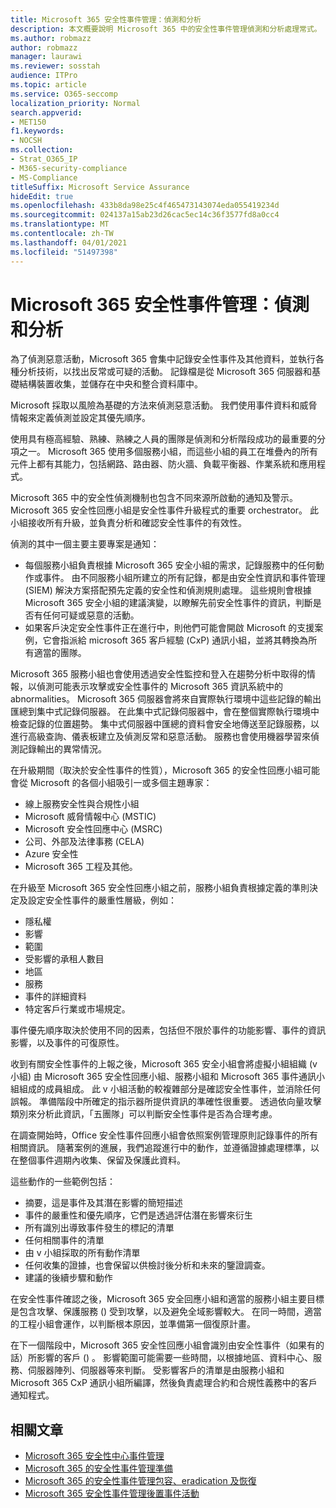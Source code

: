 ```yaml
---
title: Microsoft 365 安全性事件管理：偵測和分析
description: 本文概要說明 Microsoft 365 中的安全性事件管理偵測和分析處理常式。
ms.author: robmazz
author: robmazz
manager: laurawi
ms.reviewer: sosstah
audience: ITPro
ms.topic: article
ms.service: O365-seccomp
localization_priority: Normal
search.appverid:
- MET150
f1.keywords:
- NOCSH
ms.collection:
- Strat_O365_IP
- M365-security-compliance
- MS-Compliance
titleSuffix: Microsoft Service Assurance
hideEdit: true
ms.openlocfilehash: 433b8da98e25c4f465473143074eda055419234d
ms.sourcegitcommit: 024137a15ab23d26cac5ec14c36f3577fd8a0cc4
ms.translationtype: MT
ms.contentlocale: zh-TW
ms.lasthandoff: 04/01/2021
ms.locfileid: "51497398"
---
```

# <a name="microsoft-365-security-incident-management-detection-and-analysis"></a>Microsoft 365 安全性事件管理：偵測和分析

為了偵測惡意活動，Microsoft 365 會集中記錄安全性事件及其他資料，並執行各種分析技術，以找出反常或可疑的活動。 記錄檔是從 Microsoft 365 伺服器和基礎結構裝置收集，並儲存在中央和整合資料庫中。

Microsoft 採取以風險為基礎的方法來偵測惡意活動。 我們使用事件資料和威脅情報來定義偵測並設定其優先順序。

使用具有極高經驗、熟練、熟練之人員的團隊是偵測和分析階段成功的最重要的分項之一。 Microsoft 365 使用多個服務小組，而這些小組的員工在堆疊內的所有元件上都有其能力，包括網路、路由器、防火牆、負載平衡器、作業系統和應用程式。

Microsoft 365 中的安全性偵測機制也包含不同來源所啟動的通知及警示。 Microsoft 365 安全性回應小組是安全性事件升級程式的重要 orchestrator。 此小組接收所有升級，並負責分析和確認安全性事件的有效性。

偵測的其中一個主要主要專案是通知：

- 每個服務小組負責根據 Microsoft 365 安全小組的需求，記錄服務中的任何動作或事件。 由不同服務小組所建立的所有記錄，都是由安全性資訊和事件管理 (SIEM) 解決方案搭配預先定義的安全性和偵測規則處理。 這些規則會根據 Microsoft 365 安全小組的建議演變，以瞭解先前安全性事件的資訊，判斷是否有任何可疑或惡意的活動。
- 如果客戶決定安全性事件正在進行中，則他們可能會開啟 Microsoft 的支援案例，它會指派給 microsoft 365 客戶經驗 (CxP) 通訊小組，並將其轉換為所有適當的團隊。

Microsoft 365 服務小組也會使用透過安全性監控和登入在趨勢分析中取得的情報，以偵測可能表示攻擊或安全性事件的 Microsoft 365 資訊系統中的 abnormalities。 Microsoft 365 伺服器會將來自實際執行環境中這些記錄的輸出匯總到集中式記錄伺服器。 在此集中式記錄伺服器中，會在整個實際執行環境中檢查記錄的位置趨勢。 集中式伺服器中匯總的資料會安全地傳送至記錄服務，以進行高級查詢、儀表板建立及偵測反常和惡意活動。 服務也會使用機器學習來偵測記錄輸出的異常情況。

在升級期間（取決於安全性事件的性質），Microsoft 365 的安全性回應小組可能會從 Microsoft 的各個小組吸引一或多個主題專家：

- 線上服務安全性與合規性小組
- Microsoft 威脅情報中心 (MSTIC) 
- Microsoft 安全性回應中心 (MSRC) 
- 公司、外部及法律事務 (CELA) 
- Azure 安全性
- Microsoft 365 工程及其他。

在升級至 Microsoft 365 安全性回應小組之前，服務小組負責根據定義的準則決定及設定安全性事件的嚴重性層級，例如：

- 隱私權
- 影響
- 範圍
- 受影響的承租人數目
- 地區
- 服務
- 事件的詳細資料
- 特定客戶行業或市場規定。

事件優先順序取決於使用不同的因素，包括但不限於事件的功能影響、事件的資訊影響，以及事件的可復原性。

收到有關安全性事件的上報之後，Microsoft 365 安全小組會將虛擬小組組織 (v 小組) 由 Microsoft 365 安全性回應小組、服務小組和 Microsoft 365 事件通訊小組組成的成員組成。 此 v 小組活動的較複雜部分是確認安全性事件，並消除任何誤報。 準備階段中所確定的指示器所提供資訊的準確性很重要。 透過依向量攻擊類別來分析此資訊，「五團隊」可以判斷安全性事件是否為合理考慮。

在調查開始時，Office 安全性事件回應小組會依照案例管理原則記錄事件的所有相關資訊。 隨著案例的進展，我們追蹤進行中的動作，並遵循證據處理標準，以在整個事件週期內收集、保留及保護此資料。

這些動作的一些範例包括：

- 摘要，這是事件及其潛在影響的簡短描述
- 事件的嚴重性和優先順序，它們是透過評估潛在影響來衍生
- 所有識別出導致事件發生的標記的清單
- 任何相關事件的清單
- 由 v 小組採取的所有動作清單
- 任何收集的證據，也會保留以供檢討後分析和未來的鑒證調查。
- 建議的後續步驟和動作

在安全性事件確認之後，Microsoft 365 安全回應小組和適當的服務小組主要目標是包含攻擊、保護服務 () 受到攻擊，以及避免全域影響較大。 在同一時間，適當的工程小組會運作，以判斷根本原因，並準備第一個復原計畫。

在下一個階段中，Microsoft 365 安全性回應小組會識別由安全性事件（如果有的話）所影響的客戶 () 。 影響範圍可能需要一些時間，以根據地區、資料中心、服務、伺服器陣列、伺服器等來判斷。 受影響客戶的清單是由服務小組和 Microsoft 365 CxP 通訊小組所編譯，然後負責處理合約和合規性義務中的客戶通知程式。

## <a name="related-articles"></a>相關文章

- [Microsoft 365 安全性中心事件管理](assurance-security-incident-management.md)
- [Microsoft 365 的安全性事件管理準備](assurance-sim-preparation.md)
- [Microsoft 365 的安全性事件管理包容、eradication 及恢復](assurance-sim-containment-eradication-recovery.md)
- [Microsoft 365 安全性事件管理後置事件活動](assurance-sim-post-incident-activity.md)
